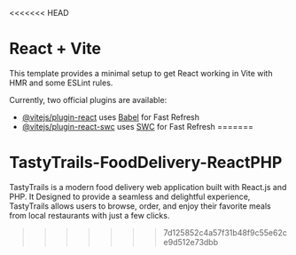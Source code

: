 <<<<<<< HEAD
# React + Vite

This template provides a minimal setup to get React working in Vite with HMR and some ESLint rules.

Currently, two official plugins are available:

- [@vitejs/plugin-react](https://github.com/vitejs/vite-plugin-react/blob/main/packages/plugin-react/README.md) uses [Babel](https://babeljs.io/) for Fast Refresh
- [@vitejs/plugin-react-swc](https://github.com/vitejs/vite-plugin-react-swc) uses [SWC](https://swc.rs/) for Fast Refresh
=======
# TastyTrails-FoodDelivery-ReactPHP
TastyTrails is a modern food delivery web application built with React.js and PHP. It Designed to provide a seamless and delightful experience, TastyTrails allows users to browse, order, and enjoy their favorite meals from local restaurants with just a few clicks.
>>>>>>> 7d125852c4a57f31b48f9c55e62ce9d512e73dbb
